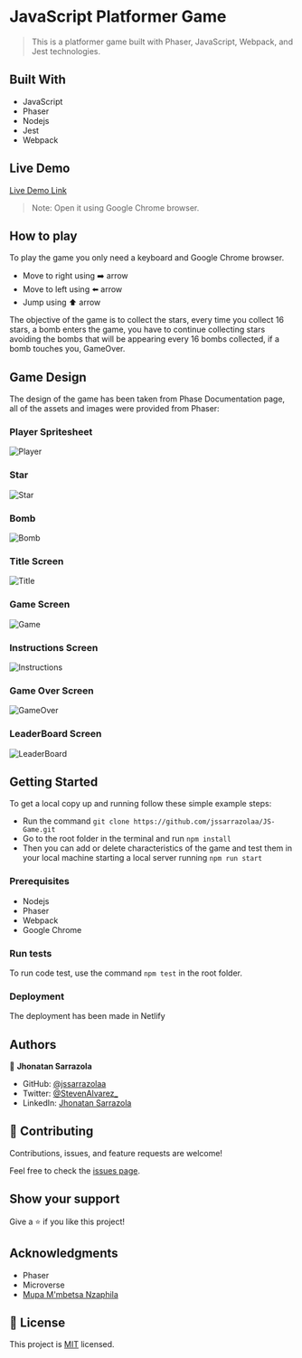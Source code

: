 # JavaScript Platformer Game

> This is a platformer game built with Phaser, JavaScript, Webpack, and Jest technologies.

## Built With

- JavaScript
- Phaser
- Nodejs
- Jest
- Webpack

## Live Demo

[Live Demo Link](https://gracious-wozniak-48c37e.netlify.app/)

> Note: Open it using Google Chrome browser.

## How to play

To play the game you only need a keyboard and Google Chrome browser.

- Move to right using ➡️ arrow
- Move to left using ⬅️ arrow
- Jump using ⬆️ arrow

The objective of the game is to collect the stars, every time you collect 16 stars, a bomb enters the game, you have to continue collecting stars avoiding the bombs that will be appearing every 16 bombs collected, if a bomb touches you, GameOver.

## Game Design

The design of the game has been taken from Phase Documentation page, all of the assets and images were provided from Phaser:

### Player Spritesheet <br>
![Player](./src/assets/dude.png)

### Star <br>
![Star](./src/assets/star.png)

### Bomb <br>
![Bomb](./src/assets/bomb.png)

### Title Screen

![Title](./img/Title.png)

### Game Screen

![Game](./img/Game.png)

### Instructions Screen
![Instructions](./img/Instructions.png)

### Game Over Screen
![GameOver](./img/GameOver.png)

### LeaderBoard Screen
![LeaderBoard](./img/LeaderBoard.png)

## Getting Started

To get a local copy up and running follow these simple example steps:

- Run the command `git clone https://github.com/jssarrazolaa/JS-Game.git`
- Go to the root folder in the terminal and run `npm install`
- Then you can add or delete characteristics of the game and test them in your local machine starting a local server running `npm run start`

### Prerequisites

- Nodejs
- Phaser
- Webpack
- Google Chrome

### Run tests

To run code test, use the command `npm test` in the root folder.

### Deployment

The deployment has been made in Netlify

## Authors

👤 **Jhonatan Sarrazola**

- GitHub: [@jssarrazolaa](https://github.com/jssarrazolaa)
- Twitter: [@StevenAlvarez_](https://twitter.com/StevenAlvarez_)
- LinkedIn: [Jhonatan Sarrazola](https://www.linkedin.com/in/jhonatansarrazola/)

## 🤝 Contributing

Contributions, issues, and feature requests are welcome!

Feel free to check the [issues page](https://github.com/jssarrazolaa/JS-Game/issues).

## Show your support

Give a ⭐️ if you like this project!

## Acknowledgments

- Phaser
- Microverse
- [Mupa M'mbetsa Nzaphila](https://github.com/Mupa1)

## 📝 License

This project is [MIT](lic.url) licensed.
